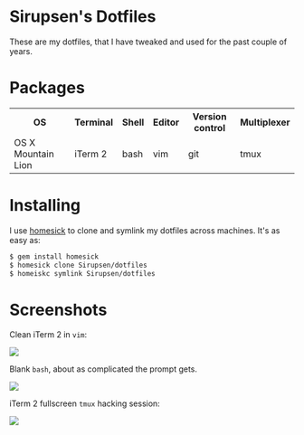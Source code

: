 # Sirupsen's Dotfiles

These are my dotfiles, that I have tweaked and used for the past couple of years.

# Packages

<table>
  <tr>
    <th>OS</th>
    <th>Terminal</th>
    <th>Shell</th>
    <th>Editor</th>
    <th>Version control</th>
    <th>Multiplexer</th>
  </tr>
  <tr>
    <td>OS X Mountain Lion</td>
    <td>iTerm 2</td>
    <td>bash</td>
    <td>vim</td>
    <td>git</td>
    <td>tmux</td>
  </tr>
</table>

# Installing

I use [homesick][homesick] to clone and symlink my dotfiles across machines.
It's as easy as:

```bash
$ gem install homesick
$ homesick clone Sirupsen/dotfiles
$ homeiskc symlink Sirupsen/dotfiles
```

[homesick]: http://github.com/technicalpickles/homesick

# Screenshots

Clean iTerm 2 in `vim`:

![](http://f.cl.ly/items/17070e1m3v2o2Q0b1K0b/Screen%20Shot%202012-08-11%20at%209.23.12%20PM.png)

Blank `bash`, about as complicated the prompt gets.

![](http://f.cl.ly/items/1b2i1w240h043U3I3L3z/Screen%20Shot%202012-08-11%20at%209.31.27%20PM.png)

iTerm 2 fullscreen `tmux` hacking session:

![](http://f.cl.ly/items/010H27313W0F2y1g2u47/Screen%20Shot%202012-08-11%20at%209.28.53%20PM.png)
